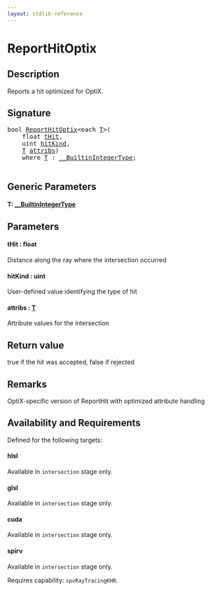 ```yaml
---
layout: stdlib-reference
---
```


# ReportHitOptix

## Description

Reports a hit optimized for OptiX.



## Signature 

<pre>
<span class="code_keyword">bool</span> <a href="reporthitoptix-069">ReportHitOptix</a>&lt;<span class="code_keyword">each</span> <a href="reporthitoptix-069#typeparam-T" class="code_type">T</a>&gt;(
    <span class="code_keyword">float</span> <a href="reporthitoptix-069#decl-tHit" class="code_param">tHit</a>,
    <span class="code_keyword">uint</span> <a href="reporthitoptix-069#decl-hitKind" class="code_param">hitKind</a>,
    <a href="reporthitoptix-069#typeparam-T" class="code_type">T</a> <a href="reporthitoptix-069#decl-attribs" class="code_param">attribs</a>)
    <span class='code_keyword'>where</span> <a href="reporthitoptix-069#typeparam-T" class="code_type">T</a> : <a href="../interfaces/0_builtinintegertype-029g/index" class="code_type">__BuiltinIntegerType</a>;

</pre>

## Generic Parameters

####  <a id="typeparam-T"></a>T: [\_\_BuiltinIntegerType](../interfaces/0_builtinintegertype-029g/index)

## Parameters

####  <a id="decl-tHit"></a>tHit  : float
Distance along the ray where the intersection occurred

####  <a id="decl-hitKind"></a>hitKind  : uint
User-defined value identifying the type of hit

####  <a id="decl-attribs"></a>attribs  : [T](reporthitoptix-069#typeparam-T)
Attribute values for the intersection


## Return value
true if the hit was accepted, false if rejected

## Remarks
OptiX-specific version of ReportHit with optimized attribute handling


## Availability and Requirements

Defined for the following targets:

#### hlsl
Available in `intersection` stage only.

#### glsl
Available in `intersection` stage only.

#### cuda
Available in `intersection` stage only.

#### spirv
Available in `intersection` stage only.

Requires capability: `spvRayTracingKHR`.


